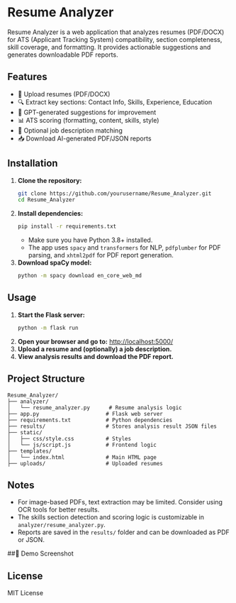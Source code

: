# Resume Analyzer

Resume Analyzer is a web application that analyzes resumes (PDF/DOCX) for ATS (Applicant Tracking System) compatibility, section completeness, skill coverage, and formatting. It provides actionable suggestions and generates downloadable PDF reports.

## Features
- 📄 Upload resumes (PDF/DOCX)
- 🔍 Extract key sections: Contact Info, Skills, Experience, Education
- 🧠 GPT-generated suggestions for improvement
- 📊 ATS scoring (formatting, content, skills, style)
- 🤖 Optional job description matching
- 📥 Download AI-generated PDF/JSON reports

## Installation
1. **Clone the repository:**
   ```bash
   git clone https://github.com/yourusername/Resume_Analyzer.git
   cd Resume_Analyzer
   ```
2. **Install dependencies:**
   ```bash
   pip install -r requirements.txt
   ```
   - Make sure you have Python 3.8+ installed.
   - The app uses `spacy` and `transformers` for NLP, `pdfplumber` for PDF parsing, and `xhtml2pdf` for PDF report generation.
3. **Download spaCy model:**
   ```bash
   python -m spacy download en_core_web_md
   ```

## Usage
1. **Start the Flask server:**
   ```bash
   python -m flask run
   ```
2. **Open your browser and go to:**
   [http://localhost:5000/](http://localhost:5000/)
3. **Upload a resume and (optionally) a job description.**
4. **View analysis results and download the PDF report.**

## Project Structure
```
Resume_Analyzer/
├── analyzer/
│   └── resume_analyzer.py      # Resume analysis logic
├── app.py                     # Flask web server
├── requirements.txt           # Python dependencies
├── results/                   # Stores analysis result JSON files
├── static/
│   ├── css/style.css          # Styles
│   └── js/script.js           # Frontend logic
├── templates/
│   └── index.html             # Main HTML page
├── uploads/                   # Uploaded resumes
```

## Notes
- For image-based PDFs, text extraction may be limited. Consider using OCR tools for better results.
- The skills section detection and scoring logic is customizable in `analyzer/resume_analyzer.py`.
- Reports are saved in the `results/` folder and can be downloaded as PDF or JSON.

##📸 Demo Screenshot




## License
MIT License
